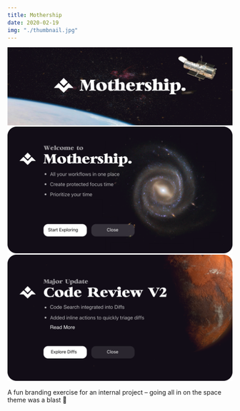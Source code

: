 ```yaml
---
title: Mothership
date: 2020-02-19
img: "./thumbnail.jpg"
---
```


![](./mothership_banner.jpg)
![](./ms-1.png)
![](./ms-2.png)

A fun branding exercise for an internal project – going all in on the space theme was a blast 🚀
